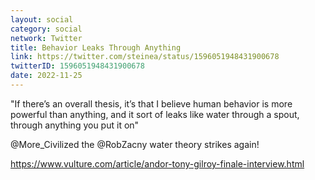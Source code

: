 ```yaml
---
layout: social
category: social
network: Twitter
title: Behavior Leaks Through Anything
link: https://twitter.com/steinea/status/1596051948431900678
twitterID: 1596051948431900678
date: 2022-11-25
---
```


"If there’s an overall thesis, it’s that I believe human behavior is more powerful than anything, and it sort of leaks like water through a spout, through anything you put it on"

@More_Civilized the @RobZacny water theory strikes again!

<https://www.vulture.com/article/andor-tony-gilroy-finale-interview.html>
